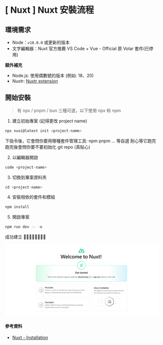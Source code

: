 # \[ Nuxt ] Nuxt 安裝流程
## 環境需求
* Node：`v18.0.0` 或更新的版本
* 文字編輯器：Nuxt 官方推薦 VS Code + ​Vue - Official 原 Volar 套件(已停用)

**額外補充**

* Node.js: 使用偶數號的版本 (例如: 18、20)
* Nuxtr: <a href='https://marketplace.visualstudio.com/items?itemName=Nuxtr.nuxtr-vscode' target='_blank'>Nuxtr extension</a>

## 開始安裝
> 有 npx / pnpm / bun 三種可選，以下使用 npx 和 npm

1. 建立初始專案 (記得更改 project name)
```js
npx nuxi@latest init <project-name>
```

下指令後，它會問你要用哪種套件管理工具: npm pnpm ... 等自選
耐心等它跑完
跑完後會問你要不要初始化 git repo (真貼心)

2. 以編輯器開啟
```js
code <project-name>
```

3. 切換到專案資料夾
```js
cd <project-name>
```
4. 安裝相依的套件和模組
```js
npm install
```
5. 開啟專案
```js
npm run dev -- -o
```

成功建立 👏🏻👏🏻👏🏻👏🏻

![成功建立 nuxt 專案](./img/image.png)

#### 參考資料
* <a href='https://nuxt.com/docs/getting-started/installation#prerequisites' target='_blank'>Nuxt - Installation</a>